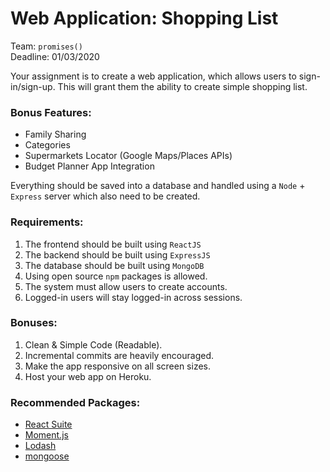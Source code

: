 # Web Application: Shopping List
Team: `promises()`  
Deadline: 01/03/2020

Your assignment is to create a web application, which allows users to sign-in/sign-up. This will grant them the ability to create simple shopping list.

### Bonus Features:
- Family Sharing
- Categories
- Supermarkets Locator (Google Maps/Places APIs)
- Budget Planner App Integration

Everything should be saved into a database and handled using a `Node` + `Express` server which also need to be created.

### Requirements:
1. The frontend should be built using `ReactJS`
2. The backend should be built using `ExpressJS`
3. The database should be built using `MongoDB`
4. Using open source `npm` packages is allowed.
6. The system must allow users to create accounts.
8. Logged-in users will stay logged-in across sessions.

### Bonuses:
1. Clean & Simple Code (Readable).
2. Incremental commits are heavily encouraged.
3. Make the app responsive on all screen sizes.
4. Host your web app on Heroku.

### Recommended Packages:
- [React Suite](https://rsuitejs.com/en/)
- [Moment.js](https://momentjs.com/docs/)
- [Lodash](https://lodash.com/docs/4.17.15)
- [mongoose](https://mongoosejs.com/)